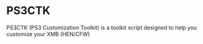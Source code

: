 # PS3CTK
PS3CTK (PS3 Customization Toolkit) is a toolkit script designed to help you customize your XMB (HEN/CFW)
